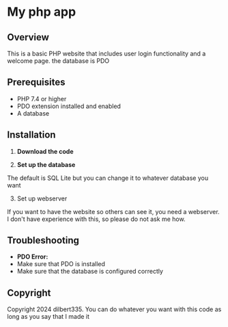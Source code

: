 # My php app

## Overview

This is a basic PHP website that includes user login functionality and a welcome page. the database is PDO

## Prerequisites

- PHP 7.4 or higher
- PDO extension installed and enabled
- A database

## Installation

1. **Download the code**


2. **Set up the database**

The default is SQL Lite but you can change it to whatever database you want
  
3. Set up webserver

If you want to have the website so others can see it, you need a webserver. I don't have experience with this, so please do not ask me how.

## Troubleshooting

- **PDO Error:**
- Make sure that PDO is installed
- Make sure that the database is configured correctly
  
## Copyright

Copyright 2024 dilbert335. You can do whatever you want with this code as long as you say that I made it
